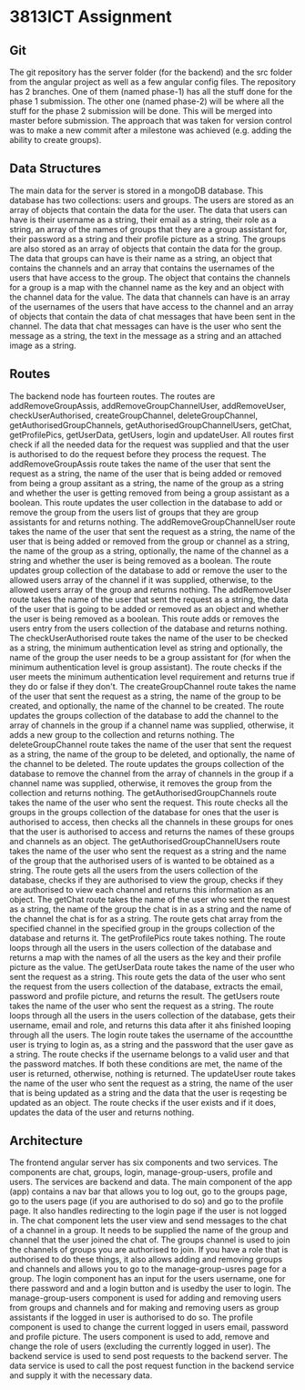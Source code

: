 # 3813ICT Assignment

## Git
The git repository has the server folder (for the backend) and the src folder from the angular project as well as a few angular config files. The repository has 2 branches. One of them (named phase-1) has all the stuff done for the phase 1 submission. The other one (named phase-2) will be where all the stuff for the phase 2 submission will be done. This will be merged into master before submission. The approach that was taken for version control was to make a new commit after a milestone was achieved (e.g. adding the ability to create groups).

## Data Structures
The main data for the server is stored in a mongoDB database. This database has two collections: users and groups. The users are stored as an array of objects that contain the data for the user. The data that users can have is their username as a string, their email as a string, their role as a string, an array of the names of groups that they are a group assistant for, their password as a string and their profile picture as a string. The groups are also stored as an array of objects that contain the data for the group. The data that groups can have is their name as a string, an object that contains the channels and an array that contains the usernames of the users that have access to the group. The object that contains the channels for a group is a map with the channel name as the key and an object with the channel data for the value. The data that channels can have is an array of the usernames of the users that have access to the channel and an array of objects that contain the data of chat messages that have been sent in the channel. The data that chat messages can have is the user who sent the message as a string, the text in the message as a string and an attached image as a string.

## Routes
The backend node has fourteen routes. The routes are addRemoveGroupAssis, addRemoveGroupChannelUser, addRemoveUser, checkUserAuthorised, createGroupChannel, deleteGroupChannel, getAuthorisedGroupChannels, getAuthorisedGroupChannelUsers, getChat, getProfilePics, getUserData, getUsers, login and updateUser. All routes first check if all the needed data for the request was supplied and that the user is authorised to do the request before they process the request. The addRemoveGroupAssis route takes the name of the user that sent the request as a string, the name of the user that is being added or removed from being a group assitant as a string, the name of the group as a string and whether the user is getting removed from being a group assistant as a boolean. This route updates the user collection in the database to add or remove the group from the users list of groups that they are group assistants for and returns nothing. The addRemoveGroupChannelUser route takes the name of the user that sent the request as a string, the name of the user that is being added or removed from the group or channel as a string, the name of the group as a string, optionally, the name of the channel as a string and whether the user is being removed as a boolean. The route updates group collection of the database to add or remove the user to the allowed users array of the channel if it was supplied, otherwise, to the allowed users array of the group and returns nothing. The addRemoveUser route takes the name of the user that sent the request as a string, the data of the user that is going to be added or removed as an object and whether the user is being removed as a boolean. This route adds or removes the users entry from the users collection of the database and returns nothing. The checkUserAuthorised route takes the name of the user to be checked as a string, the minimum authentication level as string and optionally, the name of the group the user needs to be a group assistant for (for when the minimum authentication level is group assistant). The route checks if the user meets the minimum authentication level requirement and returns true if they do or false if they don't. The createGroupChannel route takes the name of the user that sent the request as a string, the name of the group to be created, and optionally, the name of the channel to be created. The route updates the groups collection of the database to add the channel to the array of channels in the group if a channel name was supplied, otherwise, it adds a new group to the collection and returns nothing. The deleteGroupChannel route takes the name of the user that sent the request as a string, the name of the group to be deleted, and optionally, the name of the channel to be deleted. The route updates the groups collection of the database to remove the channel from the array of channels in the group if a channel name was supplied, otherwise, it removes the group from the collection and returns nothing. The getAuthorisedGroupChannels route takes the name of the user who sent the request. This route checks all the groups in the groups collection of the database for ones that the user is authorised to access, then checks all the channels in these groups for ones that the user is authorised to access and returns the names of these groups and channels as an object. The getAuthorisedGroupChannelUsers route takes the name of the user who sent the request as a string and the name of the group that the authorised users of is wanted to be obtained as a string. The route gets all the users from the users collection of the database, checks if they are authorised to view the group, checks if they are authorised to view each channel and returns this information as an object. The getChat route takes the name of the user who sent the request as a string, the name of the group the chat is in as a string and the name of the channel the chat is for as a string. The route gets chat array from the specified channel in the specified group in the groups collection of the database and returns it. The getProfilePics route takes nothing. The route loops through all the users in the users collection of the database and returns a map with the names of all the users as the key and their profile picture as the value. The getUserData route takes the name of the user who sent the request as a string. This route gets the data of the user who sent the request from the users collection of the database, extracts the email, password and profile picture, and returns the result. The getUsers route takes the name of the user who sent the request as a string. The route loops through all the users in the users collection of the database, gets their username, email and role, and returns this data after it ahs finished looping through all the users. The login route takes the username of the accountthe user is trying to login as, as a string and the password that the user gave as a string. The route checks if the username belongs to a valid user and that the password matches. If both these conditions are met, the name of the user is returned, otherwise, nothing is returned. The updateUser route takes the name of the user who sent the request as a string, the name of the user that is being updated as a string and the data that the user is reqesting be updated as an object. The route checks if the user exists and if it does, updates the data of the user and returns nothing.

## Architecture
The frontend angular server has six components and two services. The components are chat, groups, login, manage-group-users, profile and users. The services are backend and data. The main component of the app (app) contains a nav bar that allows you to log out, go to the groups page, go to the users page (if you are authorised to do so) and go to the profile page. It also handles redirecting to the login page if the user is not logged in. The chat component lets the user view and send messages to the chat of a channel in a group. It needs to be supplied the name of the group and channel that the user joined the chat of. The groups channel is used to join the channels of groups you are authorised to join. If you have a role that is authorised to do these things, it also allows adding and removing groups and channels and allows you to go to the manage-group-usres page for a group. The login component has an input for the users username, one for there password and and a login button and is usedby the user to login. The manage-group-users component is used for adding and removing users from groups and channels and for making and removing users as group assistants if the logged in user is authorised to do so. The profile component is used to change the current logged in users email, password and profile picture. The users component is used to add, remove and change the role of users (excluding the currently logged in user). The backend service is used to send post requests to the backend server. The data service is used to call the post request function in the backend service and supply it with the necessary data.
